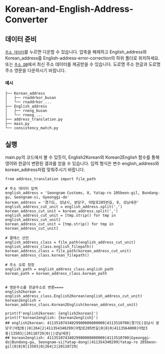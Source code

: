 # Korean-and-English-Address-Converter

## 데이터 준비
[`주소 데이터`](https://drive.google.com/file/d/1VUxr2g-bXbtzt4SVNY6uOcj6phqFT8TR/view?usp=drive_link)를 누르면 다운할 수 있습니다.
압축을 해제하고 English_address와 Korean_address를 English-address-error-correction의 하위 폴더로 위치하세요.
또는 [`주소 DB`](https://business.juso.go.kr/addrlink/attrbDBDwld/attrbDBDwldList.do?cPath=99MD)에서 최신 주소 데이터를 제공받을 수 있습니다. 도로명 주소 한글과 도로명 주소 영문을 다운하시기 바랍니다.
#### 예시
```Korean-and-English-Address-Converter
├── Korean_address
│   ├── rnaddrkor_busan
│   └── rnaddrkor_...
├── English_address
│   ├── rneng_busan
│   └── rneng_...
├── address_translation.py
├── main.py
└── consistency_match.py
```

## 실행
main.py의 코드에서 볼 수 있듯이, English2Korean와 Korean2English 함수를 통해 영어와 한글이 변환된 결과를 얻을 수 있습니다. 입력 형식은 변수 english_address와 korean_address처럼 맞춰주시기 바랍니다.
```
from address_translation import file_path

# 주소 데이터 입력
english_address = 'Seongnam Customs, 8, Yatap-ro 205beon-gil, Bundang-gu, Seongnam-si, Gyeonggi-do'
korean_address = '경기도, 성남시, 분당구, 야탑로205번길, 8, 성남세관'
english_address_cut_unit = english_address.split(',')
korean_address_cut_unit = korean_address.split(',')
english_address_cut_unit = [tmp.strip() for tmp in english_address_cut_unit]
korean_address_cut_unit = [tmp.strip() for tmp in korean_address_cut_unit]

# 클래스 선언
english_address_class = file_path(english_address_cut_unit)
english_address_class.english_filepath()
korean_address_class = file_path(korean_address_cut_unit)
korean_address_class.korean_filepath()

# 주소 오류 정정
english_path = english_address_class.english_path
korean_path = korean_address_class.korean_path


# 영문주소를 한글주소로 변환====
english2korean = english_address_class.English2Korean(english_address_cut_unit)
korean2english = korean_address_class.Korean2English(korean_address_cut_unit)

print(f'english2korean: {english2korean}')
print(f'korean2english: {korean2english}')
## english2korean: 41135107434029900000800000|4113510700|경기도|성남시 분당구|야탑동||0|264|2|411354340299|야탑로205번길|0|8|0|4113564000|야탑3동|13503||20110729|0|||성남세관|
## korean2english: 41135107434029900000800000|4113510700|Gyeonggi-do|Bundang-gu, Seongnam-si|Yatap-dong||411354340299|Yatap-ro 205beon-gil|0|8|0|13503|0|264|2|20110729|
```
